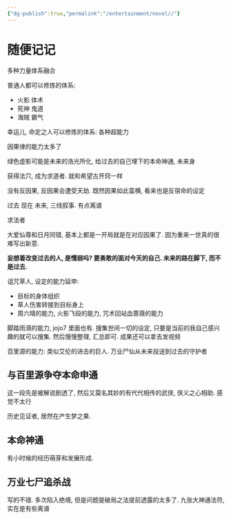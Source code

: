 ```yaml
---
{"dg-publish":true,"permalink":"/entertainment/novel//"}
---
```



# 随便记记

多种力量体系融合

普通人都可以修炼的体系:

+ 火影 体术
+ 死神 鬼道
+ 海贼 霸气

幸运儿, 命定之人可以修炼的体系: 各种超能力

因果律的能力太多了

绿色虚影可能是未来的浩光所化, 给过去的自己埋下的本命神通, 未来身

获得法穴, 成为求道者. 就和希望古开窍一样

没有反因果, 反因果会遭受天劫. 既然因果如此蛮横, 看来也是反宿命的设定

过去 现在 未来, 三线叙事. 有点离谱

求法者

大爱仙尊和日月同错, 基本上都是一开局就是在对应因果了. 因为重来一世真的很难写出新意.

**妄想着改变过去的人, 是懦弱吗? 要勇敢的面对今天的自己. 未来的路在脚下, 而不是过去.**

诅咒草人, 设定的能力延申:

+ 目标的身体组织
+ 草人伤害转接到目标身上
+ 周六晴的能力, 火影飞段的能力, 咒术回站血蔷薇的能力

脚踏雨滴的能力, jojo7 里面也有. 搜集世间一切的设定, 只要是当前的我自己感兴趣的就可以搜集. 然后慢慢整理, 汇总即可. 成果还可以拿去发视频

百里源的能力: 类似艾伦的进击的巨人. 万业尸仙从未来投送到过去的守护者

## 与百里源争夺本命申通

这一段先是被解说剧透了, 然后又莫名其妙的有代代相传的武侠, 侠义之心相助. 感觉不太行

历史见证者, 居然在产生梦之果.

## 本命神通

有小时候的经历萌芽和发展形成.

## 万业七尸追杀战

写的不错. 多次陷入绝境, 但是问题是破局之法提前透露的太多了. 九张大神通法符, 实在是有些离谱
